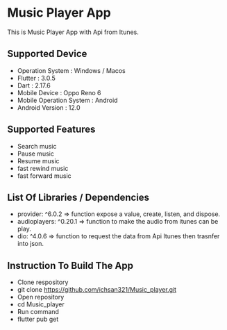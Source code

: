 # Music Player App

This is Music Player App with Api from Itunes.

## Supported Device

* Operation System : Windows / Macos
* Flutter : 3.0.5
* Dart : 2.17.6
* Mobile Device : Oppo Reno 6
* Mobile Operation System : Android
* Android Version : 12.0

## Supported Features

* Search music
* Pause music
* Resume music
* fast rewind music
* fast forward music



## List Of Libraries / Dependencies

* provider: ^6.0.2 => function expose a value, create, listen, and dispose.
* audioplayers: ^0.20.1 => function to make the audio from itunes can be play.
* dio: ^4.0.6 => function to request the data from Api Itunes then trasnfer into json.



## Instruction To Build The App

* Clone respository
* git clone https://github.com/ichsan321/Music_player.git
* Open repository
* cd Music_player
* Run command
* flutter pub get




